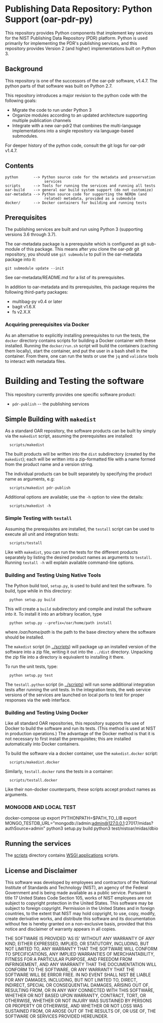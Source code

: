 # Publishing Data Repository: Python Support (oar-pdr-py)

This repository provides Python components that implement key services
for the NIST Publishing Data Repository (PDR) platform.  Python is
used primarily for implementing the PDR's publishing services, and
this repository provides Version 2 (and higher) implementations built
on Python 3.  

## Background

This repository is one of the successors of the oar-pdr software,
v1.4.7.  The python parts of that software was built on Python 2.7.

This repository introduces a major revision to the python code with
the following goals:
  *  Migrate the code to run under Python 3
  *  Organize modules according to an updated architecture supporting
     multiple publication channels
  *  Integrate with a new oar-pdr2 that combines the multi-language
     implementations into a single repository via language-based
     submodules.

For deeper history of the python code, consult the git logs for
oar-pdr v1.4.7.  

## Contents

```
python       --> Python source code for the metadata and preservation
                  services
scripts      --> Tools for running the services and running all tests
oar-build    --> general oar build system support (do not customize)
oar-metadata --> Python source code for supporting the NERDm (and
                  related) metadata, provided as a submodule
docker/      --> Docker containers for building and running tests
```

## Prerequisites

The publishing services are built and run using Python 3 (supporting
versions 3.6 through 3.7).

The oar-metadata package is a prerequisite which is configured as git
sub-module of this package.  This means after you clone the oar-pdr git
repository, you should use `git submodule` to pull in the oar-metadata
package into it:
```
git submodule update --init
```

See oar-metadata/README.md for a list of its prerequisites.

In addition to oar-metadata and its prerequisites, this package requires
the following third-party packages:

* multibag-py v0.4 or later
* bagit v1.6.X
* fs v2.X.X

### Acquiring prerequisites via Docker

As an alternative to explicitly installing prerequisites to run
the tests, the `docker` directory contains scripts for building a
Docker container with these installed.  Running the `docker/run.sh`
script will build the containers (caching them locally), start the
container, and put the user in a bash shell in the container.  From
there, one can run the tests or use the `jq` and `validate` tools to
interact with metadata files.

# Building and Testing the software

This repository currently provides one specific software product:
  *  `pdr-publish` -- the publishing services 

## Simple Building with `makedist`

As a standard OAR repository, the software products can be built by simply via
the `makedist` script, assuming the prerequisites are installed: 

```
  scripts/makedist
```

The built products will be written into the `dist` subdirectory
(created by the `makedist`); each will be written into a zip-formatted
file with a name formed from the product name and a version string.  

The individual products can be built separately by specifying the
product name as arguments, e.g:

```
  scripts/makedist pdr-publish
```

Additional options are available; use the `-h` option to view the
details:

```
  scripts/makedist -h
```

### Simple Testing with `testall`

Assuming the prerequisites are installed, the `testall` script can be
used to execute all unit and integration tests:

```
  scripts/testall
```

Like with `makedist`, you can run the tests for the different products
separately by listing the desired product names as arguments to
`testall`.  Running `testall -h` will explain available command-line
options.

### Building and Testing Using Native Tools

The Python build tool, `setup.py`, is used to build and test the
software.  To build, type while in this directory:

```
  python setup.py build
```

This will create a `build` subdirectory and compile and install the
software into it.  To install it into an arbitrary location, type

```
  python setup.py --prefix=/oar/home/path install
```

where _/oar/home/path_ is the path to the base directory where the
software should be installed.

The `makedist` script (in [../scripts](../scripts)) will package up an
installed version of the software into a zip file, writing it out into
the `../dist` directory.  Unpacking the zip file into a directory is
equivalent to installing it there.

To run the unit tests, type:

```
  python setup.py test
```

The `testall.python` script (in [../scripts](../scripts)) will run
some additional integration tests after running the unit tests.  In
the integration tests, the web service versions of the services are
launched on local ports to test for proper responses via the web
interface.

### Building and Testing Using Docker

Like all standard OAR repositories, this repository supports the use
of Docker to build the software and run its tests.  (This method is
used at NIST in production operations.)  The advantage of the Docker
method is that it is not necessary to first install the
prerequisites; this are installed automatically into Docker
containers.

To build the software via a docker container, use the
`makedist.docker` script: 

```
  scripts/makedist.docker
```

Similarly, `testall.docker` runs the tests in a container:

```
  scripts/testall.docker
```

Like their non-docker counterparts, these scripts accept product names
as arguments.

### MONGODB AND LOCAL TEST
docker-compose up
export PYTHONPATH=$PATH_TO_LIB
export MONGO_TESTDB_URL="mongodb://admin:admin@127.0.0.1:27017/midas?authSource=admin"
python3 setup.py build
python3 test/nistoar/midas/dbio


## Running the services

The [scripts](scripts) directory contains
[WSGI applications](https://docs.python.org/3/library/wsgiref.html) scripts.

## License and Disclaimer

This software was developed by employees and contractors of the
National Institute of Standards and Technology (NIST), an agency of
the Federal Government and is being made available as a public
service. Pursuant to title 17 United States Code Section 105, works of
NIST employees are not subject to copyright protection in the United
States.  This software may be subject to foreign copyright.
Permission in the United States and in foreign countries, to the
extent that NIST may hold copyright, to use, copy, modify, create
derivative works, and distribute this software and its documentation
without fee is hereby granted on a non-exclusive basis, provided that
this notice and disclaimer of warranty appears in all copies.

THE SOFTWARE IS PROVIDED 'AS IS' WITHOUT ANY WARRANTY OF ANY KIND,
EITHER EXPRESSED, IMPLIED, OR STATUTORY, INCLUDING, BUT NOT LIMITED
TO, ANY WARRANTY THAT THE SOFTWARE WILL CONFORM TO SPECIFICATIONS, ANY
IMPLIED WARRANTIES OF MERCHANTABILITY, FITNESS FOR A PARTICULAR
PURPOSE, AND FREEDOM FROM INFRINGEMENT, AND ANY WARRANTY THAT THE
DOCUMENTATION WILL CONFORM TO THE SOFTWARE, OR ANY WARRANTY THAT THE
SOFTWARE WILL BE ERROR FREE.  IN NO EVENT SHALL NIST BE LIABLE FOR ANY
DAMAGES, INCLUDING, BUT NOT LIMITED TO, DIRECT, INDIRECT, SPECIAL OR
CONSEQUENTIAL DAMAGES, ARISING OUT OF, RESULTING FROM, OR IN ANY WAY
CONNECTED WITH THIS SOFTWARE, WHETHER OR NOT BASED UPON WARRANTY,
CONTRACT, TORT, OR OTHERWISE, WHETHER OR NOT INJURY WAS SUSTAINED BY
PERSONS OR PROPERTY OR OTHERWISE, AND WHETHER OR NOT LOSS WAS
SUSTAINED FROM, OR AROSE OUT OF THE RESULTS OF, OR USE OF, THE
SOFTWARE OR SERVICES PROVIDED HEREUNDER. 

